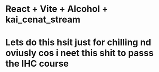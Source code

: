 # React + Vite + Alcohol + kai_cenat_stream 
# Lets do this hsit just for chilling nd oviusly cos i neet this shit to passs  the IHC course


